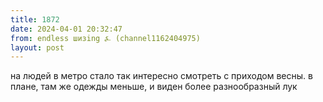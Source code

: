 ```yaml
---
title: 1872
date: 2024-04-01 20:32:47
from: endless шизing ⍼ (channel1162404975)
layout: post
---
```


на людей в метро стало так интересно смотреть с приходом весны. в плане, там же одежды меньше, и виден более разнообразный лук
